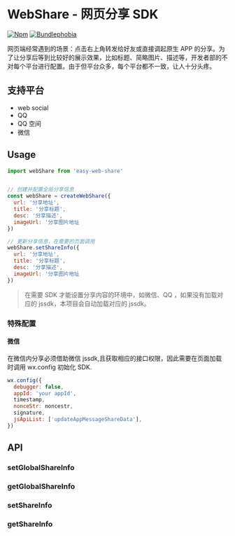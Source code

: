 # WebShare - 网页分享 SDK

[![Npm](https://badgen.net/npm/v/easy-web-share)](https://www.npmjs.com/package/easy-web-share)
[![Bundlephobia](https://badgen.net/bundlephobia/minzip/easy-web-share)](https://bundlephobia.com/result?p=easy-web-share)

网页端经常遇到的场景：点击右上角转发给好友或直接调起原生 APP 的分享。为了让分享后等到比较好的展示效果，比如标题、简略图片、描述等，开发者部的不对每个平台进行配置。由于但平台众多，每个平台都不一致，让人十分头疼。

## 支持平台

- web social
- QQ
- QQ 空间
- 微信

## Usage

```javascript
import webShare from 'easy-web-share'


// 创建并配置全局分享信息
const webShare = createWebShare({
  url: '分享地址',
  title: '分享标题',
  desc: '分享描述',
  imageUrl: '分享图片地址
})

// 更新分享信息，在需要的页面调用
webShare.setShareInfo({
  url: '分享地址',
  title: '分享标题',
  desc: '分享描述',
  imageUrl: '分享图片地址
})

```

> 在需要 SDK 才能设置分享内容的环境中，如微信、QQ ，如果没有加载对应的 jssdk，本项目会自动加载对应的 jssdk。

### 特殊配置

#### 微信

在微信内分享必须借助微信 jssdk,且获取相应的接口权限，因此需要在页面加载时调用 wx.config 初始化 SDK.

```javascript
wx.config({
  debugger: false,
  appId: 'your appId',
  timestamp,
  nonceStr: noncestr,
  signature,
  jsApiList: ['updateAppMessageShareData'],
})
```

## API

### setGlobalShareInfo

### getGlobalShareInfo

### setShareInfo

### getShareInfo

